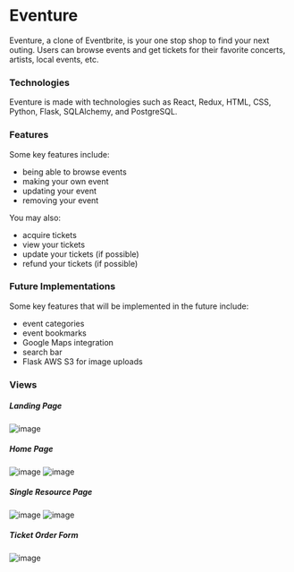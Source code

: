# Eventure
Eventure, a clone of Eventbrite, is your one stop shop to find your next outing. Users can browse events and get tickets for their favorite concerts, artists, local events, etc.

### Technologies
Eventure is made with technologies such as React, Redux, HTML, CSS, Python, Flask, SQLAlchemy, and PostgreSQL.

### Features
Some key features include: 
- being able to browse events
- making your own event
- updating your event
- removing your event 

You may also:
- acquire tickets
- view your tickets
- update your tickets (if possible)
- refund your tickets (if possible)

### Future Implementations
Some key features that will be implemented in the future include:
- event categories
- event bookmarks
- Google Maps integration
- search bar
- Flask AWS S3 for image uploads

### Views
##### Landing Page
![image](https://user-images.githubusercontent.com/90283463/169800536-f1df2f82-dae4-4176-8f6d-e0c8b9fc11fc.png)

##### Home Page
![image](https://user-images.githubusercontent.com/90283463/169800707-061f4224-9dd5-4456-9dc4-df0a41b8d920.png)
![image](https://user-images.githubusercontent.com/90283463/169800761-cd3586e3-e2dc-492d-8432-72ecdc5be355.png)

##### Single Resource Page
![image](https://user-images.githubusercontent.com/90283463/169800905-30f8b750-1d32-4eb4-a9e7-fd4c7c01533e.png)
![image](https://user-images.githubusercontent.com/90283463/169800972-d59e781e-91f5-4106-b8bc-c13f79837fee.png)

##### Ticket Order Form
![image](https://user-images.githubusercontent.com/90283463/169801109-70271635-753c-40ca-a8fa-c1aa3a225d3a.png)
